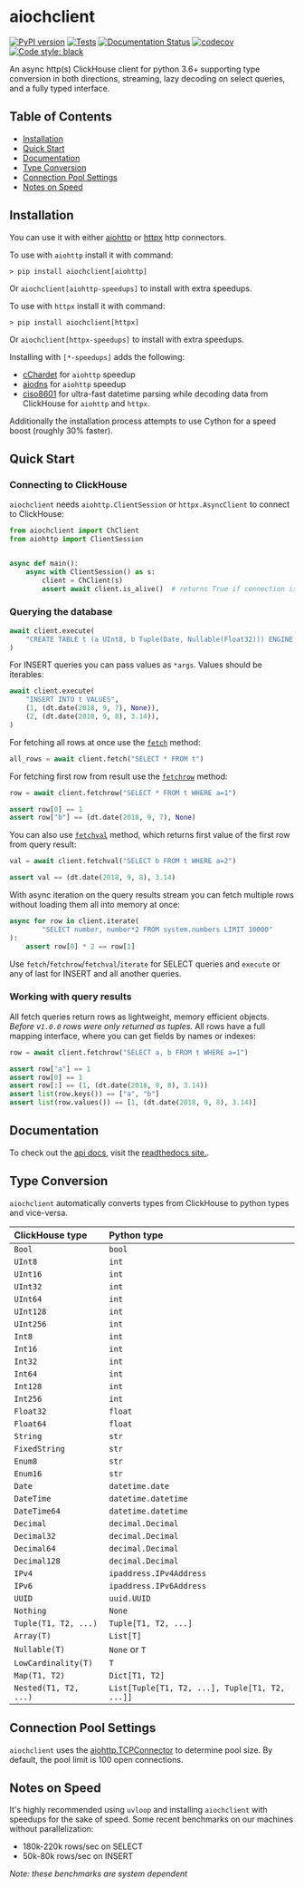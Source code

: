 # aiochclient

[![PyPI version](https://badge.fury.io/py/aiochclient.svg)](https://badge.fury.io/py/aiochclient)
[![Tests](https://github.com/maximdanilchenko/aiochclient/actions/workflows/tests.yml/badge.svg)](https://github.com/maximdanilchenko/aiochclient/actions/workflows/tests.yml)
[![Documentation Status](https://readthedocs.org/projects/aiochclient/badge/?version=latest)](https://aiochclient.readthedocs.io/en/latest/?badge=latest)
[![codecov](https://codecov.io/gh/maximdanilchenko/aiochclient/branch/master/graph/badge.svg)](https://codecov.io/gh/maximdanilchenko/aiochclient)
[![Code style: black](https://img.shields.io/badge/code%20style-black-000000.svg)](https://github.com/ambv/black)


An async http(s) ClickHouse client for python 3.6+ supporting type
conversion in both directions, streaming, lazy decoding on select queries, and a
fully typed interface.

## Table of Contents

- [Installation](#installation)
- [Quick Start](#quick-start)
- [Documentation](#documentation)
- [Type Conversion](#type-conversion)
- [Connection Pool Settings](#connection-pool-settings)
- [Notes on Speed](#notes-on-speed)

## Installation

You can use it with either
[aiohttp](https://github.com/aio-libs/aiohttp) or
[httpx](https://github.com/encode/httpx) http connectors.

To use with `aiohttp` install it with command:

```
> pip install aiochclient[aiohttp]
```

Or `aiochclient[aiohttp-speedups]` to install with extra speedups.

To use with `httpx` install it with command:

```
> pip install aiochclient[httpx]
```

Or `aiochclient[httpx-speedups]` to install with extra speedups.

Installing with `[*-speedups]` adds the following:

- [cChardet](https://pypi.python.org/pypi/cchardet) for `aiohttp` speedup
- [aiodns](https://pypi.python.org/pypi/aiodns) for `aiohttp` speedup
- [ciso8601](https://github.com/closeio/ciso8601) for ultra-fast datetime
  parsing while decoding data from ClickHouse for `aiohttp` and `httpx`.

Additionally the installation process attempts to use Cython for a speed boost
(roughly 30% faster).

## Quick Start

### Connecting to ClickHouse

`aiochclient` needs `aiohttp.ClientSession` or `httpx.AsyncClient` to connect to ClickHouse:

```python
from aiochclient import ChClient
from aiohttp import ClientSession


async def main():
    async with ClientSession() as s:
        client = ChClient(s)
        assert await client.is_alive()  # returns True if connection is Ok

```

### Querying the database

```python
await client.execute(
    "CREATE TABLE t (a UInt8, b Tuple(Date, Nullable(Float32))) ENGINE = Memory"
)
```

For INSERT queries you can pass values as `*args`. Values should be
iterables:

```python
await client.execute(
    "INSERT INTO t VALUES",
    (1, (dt.date(2018, 9, 7), None)),
    (2, (dt.date(2018, 9, 8), 3.14)),
)
```

For fetching all rows at once use the
[`fetch`](https://aiochclient.readthedocs.io/en/latest/api.html#aiochclient.ChClient.fetch)
method:

```python
all_rows = await client.fetch("SELECT * FROM t")
```

For fetching first row from result use the
[`fetchrow`](https://aiochclient.readthedocs.io/en/latest/api.html#aiochclient.ChClient.fetchrow)
method:

```python
row = await client.fetchrow("SELECT * FROM t WHERE a=1")

assert row[0] == 1
assert row["b"] == (dt.date(2018, 9, 7), None)
```

You can also use
[`fetchval`](https://aiochclient.readthedocs.io/en/latest/api.html#aiochclient.ChClient.fetchval)
method, which returns first value of the first row from query result:

```python
val = await client.fetchval("SELECT b FROM t WHERE a=2")

assert val == (dt.date(2018, 9, 8), 3.14)
```

With async iteration on the query results stream you can fetch multiple
rows without loading them all into memory at once:

```python
async for row in client.iterate(
        "SELECT number, number*2 FROM system.numbers LIMIT 10000"
):
    assert row[0] * 2 == row[1]
```

Use `fetch`/`fetchrow`/`fetchval`/`iterate` for SELECT queries and `execute` or
any of last for INSERT and all another queries.

### Working with query results

All fetch queries return rows as lightweight, memory efficient objects. _Before
v`1.0.0` rows were only returned as tuples._ All rows have a full mapping interface, where you can
get fields by names or indexes:

```python
row = await client.fetchrow("SELECT a, b FROM t WHERE a=1")

assert row["a"] == 1
assert row[0] == 1
assert row[:] == (1, (dt.date(2018, 9, 8), 3.14))
assert list(row.keys()) == ["a", "b"]
assert list(row.values()) == [1, (dt.date(2018, 9, 8), 3.14)]
```

## Documentation

To check out the [api docs](https://aiochclient.readthedocs.io/en/latest/api.html),
visit the [readthedocs site.](https://aiochclient.readthedocs.io/en/latest/).

## Type Conversion

`aiochclient` automatically converts types from ClickHouse to python types and
vice-versa.


| ClickHouse type      | Python type             |
|:---------------------|:------------------------|
| `Bool`               | `bool`                  |
| `UInt8`              | `int`                   |
| `UInt16`             | `int`                   |
| `UInt32`             | `int`                   |
| `UInt64`             | `int`                   |
| `UInt128`            | `int`                   |
| `UInt256`            | `int`                   |
| `Int8`               | `int`                   |
| `Int16`              | `int`                   |
| `Int32`              | `int`                   |
| `Int64`              | `int`                   |
| `Int128`             | `int`                   |
| `Int256`             | `int`                   |
| `Float32`            | `float`                 |
| `Float64`            | `float`                 |
| `String`             | `str`                   |
| `FixedString`        | `str`                   |
| `Enum8`              | `str`                   |
| `Enum16`             | `str`                   |
| `Date`               | `datetime.date`         |
| `DateTime`           | `datetime.datetime`     |
| `DateTime64`         | `datetime.datetime`     |
| `Decimal`            | `decimal.Decimal`       |
| `Decimal32`          | `decimal.Decimal`       |
| `Decimal64`          | `decimal.Decimal`       |
| `Decimal128`         | `decimal.Decimal`       |
| `IPv4`               | `ipaddress.IPv4Address` |
| `IPv6`               | `ipaddress.IPv6Address` |
| `UUID`               | `uuid.UUID`             |
| `Nothing`            | `None`                  |
| `Tuple(T1, T2, ...)` | `Tuple[T1, T2, ...]`    |
| `Array(T)`           | `List[T]`               |
| `Nullable(T)`        | `None` or `T`           |
| `LowCardinality(T)`  | `T`                     |
| `Map(T1, T2)`        | `Dict[T1, T2]`          |
| `Nested(T1, T2, ...)` | `List[Tuple[T1, T2, ...], Tuple[T1, T2, ...]]` |


## Connection Pool Settings

`aiochclient` uses the
[aiohttp.TCPConnector](https://docs.aiohttp.org/en/stable/client_advanced.html#limiting-connection-pool-size)
to determine pool size. By default, the pool limit is 100 open connections.

## Notes on Speed

It's highly recommended using `uvloop` and installing `aiochclient` with
speedups for the sake of speed. Some recent benchmarks on our
machines without parallelization:

- 180k-220k rows/sec on SELECT
- 50k-80k rows/sec on INSERT

_Note: these benchmarks are system dependent_
